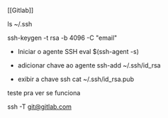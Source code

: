 [[Gitlab]]

ls ~/.ssh

ssh-keygen -t rsa -b 4096 -C "email"

- Iniciar o agente SSH
eval $(ssh-agent -s)

- adicionar chave ao agente
ssh-add ~/.ssh/id_rsa

- exibir a chave ssh
cat ~/.ssh/id_rsa.pub

teste pra ver se funciona

ssh -T git@gitlab.com



